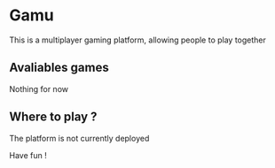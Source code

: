 # Gamu

This is a multiplayer gaming platform, allowing people to play together

## Avaliables games
Nothing for now

## Where to play ?
The platform is not currently deployed

Have fun !
